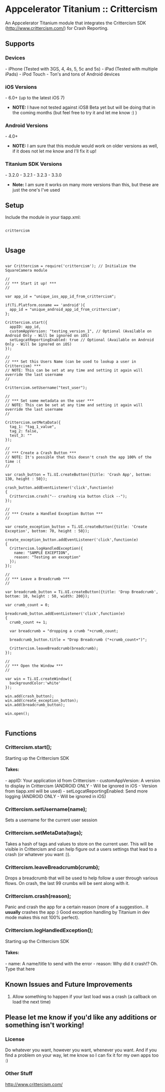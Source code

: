 Appcelerator Titanium :: Crittercism
=============

An Appcelerator Titanium module that integrates the Crittercism SDK (http://www.crittercism.com/) for Crash Reporting.

<h2>Supports</h2>

<h3>Devices</h3>
  - iPhone (Tested with 3GS, 4, 4s, 5, 5c and 5s)
  - iPad (Tested with multiple iPads)
  - iPod Touch
  - Ton's and tons of Android devices

<h3>iOS Versions</h3>
  - 6.0+ (up to the latest iOS 7)

  * __NOTE:__ I have not tested against iOS8 Beta yet but will be doing that in the coming months (but feel free to try it and let me know :) ) 

<h3>Android Versions</h3>
  - 4.0+

  * __NOTE:__ I am sure that this module would work on older versions as well, if it does not let me know and I'll fix it up!

<h3>Titanium SDK Versions</h3>
  - 3.2.0
  - 3.2.1
  - 3.2.3
  - 3.3.0

  * __Note:__ I am sure it works on many more versions than this, but these are just the one's I've used

<h2>Setup</h2>

Include the module in your tiapp.xml:

<pre><code>
crittercism

</code></pre>

<h2>Usage</h2>

<pre><code>
var Crittercism = require('crittercism'); // Initialize the SquareCamera module

//
// *** Start it up! *** 
//

var app_id = "unique_ios_app_id_from_crittercism";

if(Ti.Platform.osname == 'android'){
  app_id = "unique_android_app_id_from_crittercism";
};

Crittercism.start({
  appID: app_id,
  customAppVersion: "testing_version_1", // Optional (Available on Android Only - Will be ignored on iOS)
  setLogcatReportingEnabled: true // Optional (Available on Android Only - Will be ignored on iOS)
});

//
// *** Set this Users Name (can be used to lookup a user in Crittercism) *** 
// NOTE: This can be set at any time and setting it again will override the last username
//

Crittercism.setUsername("test_user");

//
// *** Set some metadata on the user *** 
// NOTE: This can be set at any time and setting it again will override the last username
//

Crittercism.setMetaData({
  tag_1: "tag_1_value",
  tag_2: false,
  test_3: ""
});

//
// *** Create a Crash Button *** 
// NOTE: It's possible that this doesn't crash the app 100% of the time :(
//

var crash_button = Ti.UI.createButton({title: 'Crash App', bottom: 130, height : 50});

crash_button.addEventListener('click',function(e)
{
  Crittercism.crash("-- crashing via button click --");
});

//
// *** Create a Handled Exception Button *** 
//

var create_exception_button = Ti.UI.createButton({title: 'Create Exception', bottom: 70, height : 50});

create_exception_button.addEventListener('click',function(e)
{      
  Crittercism.logHandledException({
    name: "SAMPLE EXCEPTION",
    reason: "Testing an exception"
  });
});

//
// *** Leave a Breadcrumb *** 
//

var breadcrumb_button = Ti.UI.createButton({title: 'Drop Breadcrumb', bottom: 10, height : 50, width: 200});

var crumb_count = 0;

breadcrumb_button.addEventListener('click',function(e)
{
  crumb_count += 1;
  
  var breadcrumb = "dropping a crumb "+crumb_count;
  
  breadcrumb_button.title = "Drop Breadcrumb ("+crumb_count+")";

  Crittercism.leaveBreadcrumb(breadcrumb);
});

//
// *** Open the Window *** 
//

var win = Ti.UI.createWindow({
  backgroundColor:'white'
});

win.add(crash_button);
win.add(create_exception_button);
win.add(breadcrumb_button);

win.open();

</code></pre>

<h2>Functions</h2>

<h3>Crittercism.start();</h3>

Starting up the Crittercism SDK

<h4>Takes:</h4>
 - appID: Your application id from Crittercism
 - customAppVersion: A version to display in Crittercism (ANDROID ONLY - Will be ignored in iOS - Version from tiapp.xml will be used)
 - setLogcatReportingEnabled: Send more logging (ANDROID ONLY - Will be ignored in iOS)

<h3>Crittercism.setUsername(name);</h3>

Sets a username for the current user session

<h3>Crittercism.setMetaData(tags);</h3>

Takes a hash of tags and values to store on the current user. This will be visible in Crittercism and can help figure out a users settings that lead to a crash (or whatever you want :)).

<h3>Crittercism.leaveBreadcrumb(crumb);</h3>

Drops a breadcrumb that will be used to help follow a user through various flows. On crash, the last 99 crumbs will be sent along with it.

<h3>Crittercism.crash(reason);</h3>

Panic and crash the app for a certain reason (more of a suggestion.. it __usually__ crashes the app :) Good exception handling by Titanium in dev mode makes this not 100% perfect).

<h3>Crittercism.logHandledException();</h3>

Starting up the Crittercism SDK

<h4>Takes:</h4>
 - name: A name/title to send with the error
 - reason: Why did it crash!? Oh. Type that here

<h2>Known Issues and Future Improvements</h2>

1. Allow something to happen if your last load was a crash (a callback on load the next time)

<h2>Please let me know if you'd like any additions or something isn't working!</h2>

<h3>License</h3>
Do whatever you want, however you want, whenever you want. And if you find a problem on your way, let me know so I can fix it for my own apps too :)

<h3>Other Stuff</h3>

http://www.crittercism.com/